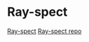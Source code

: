 # Ray-spect

[Ray-spect](https://tebina.github.io/Ray-Spect/)
[Ray-spect repo](https://github.com/tebina/Ray-Spect/)